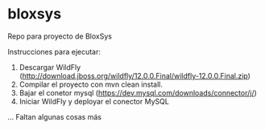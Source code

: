 # bloxsys
Repo para proyecto de BloxSys

Instrucciones para ejecutar:

1. Descargar WildFly (http://download.jboss.org/wildfly/12.0.0.Final/wildfly-12.0.0.Final.zip)
2. Compilar el proyecto con mvn clean install.
3. Bajar el conetor mysql (https://dev.mysql.com/downloads/connector/j/)
4. Iniciar WildFly y deployar el conector MySQL

... Faltan algunas cosas más
